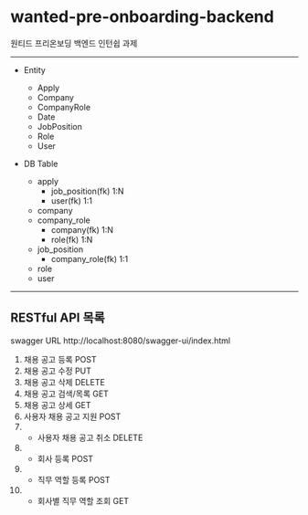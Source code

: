 # wanted-pre-onboarding-backend
원티드 프리온보딩 백엔드 인턴쉽 과제

---

- Entity
  - Apply
  - Company
  - CompanyRole
  - Date
  - JobPosition
  - Role
  - User


- DB Table
  - apply
    - job_position(fk) 1:N
    - user(fk) 1:1
  - company
  - company_role
    - company(fk) 1:N
    - role(fk) 1:N
  - job_position
    - company_role(fk) 1:1
  - role
  - user
  

---

## RESTful API 목록
swagger URL http://localhost:8080/swagger-ui/index.html
1. 채용 공고 등록 POST 
2. 채용 공고 수정 PUT 
3. 채용 공고 삭제 DELETE
4. 채용 공고 검색/목록 GET
5. 채용 공고 상세 GET
6. 사용자 채용 공고 지원 POST
7. + 사용자 채용 공고 취소 DELETE
8. + 회사 등록 POST
8. + 직무 역할 등록 POST
9. + 회사별 직무 역할 조회 GET
